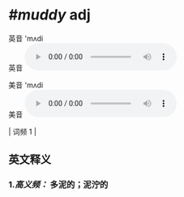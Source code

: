 # ***\#muddy*** adj
英音 'mʌdi  
英音
<audio src="./media/muddy-B.aac" controls="controls"></audio>

美音 'mʌdi  
美音
<audio src="./media/muddy.aac" controls="controls"></audio>



| 词频 1 |  

英文释义
---
### 1.*高义频：* **多泥的；泥泞的**  


